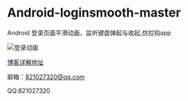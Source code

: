 # Android-loginsmooth-master
Android 登录页面平滑动画，监听键盘弹起与收起,仿拉钩app

![登录动画](http://upload-images.jianshu.io/upload_images/2018489-0ac609a6570e831c.gif?imageMogr2/auto-orient/strip)

[博客详解地址](http://www.jianshu.com/p/64cf1d04ada7)

邮箱：821027320@qq.com

QQ:821027320
